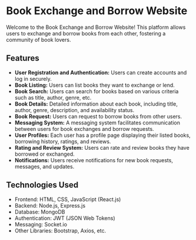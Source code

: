 # Book Exchange and Borrow Website

Welcome to the Book Exchange and Borrow Website! This platform allows users to exchange and borrow books from each other, fostering a community of book lovers.

## Features

- **User Registration and Authentication:** Users can create accounts and log in securely.
- **Book Listing:** Users can list books they want to exchange or lend.
- **Book Search:** Users can search for books based on various criteria such as title, author, genre, etc.
- **Book Details:** Detailed information about each book, including title, author, genre, description, and availability status.
- **Book Request:** Users can request to borrow books from other users.
- **Messaging System:** A messaging system facilitates communication between users for book exchanges and borrow requests.
- **User Profiles:** Each user has a profile page displaying their listed books, borrowing history, ratings, and reviews.
- **Rating and Review System:** Users can rate and review books they have borrowed or exchanged.
- **Notifications:** Users receive notifications for new book requests, messages, and updates.

## Technologies Used

- Frontend: HTML, CSS, JavaScript (React.js)
- Backend: Node.js, Express.js
- Database: MongoDB
- Authentication: JWT (JSON Web Tokens)
- Messaging: Socket.io
- Other Libraries: Bootstrap, Axios, etc.

